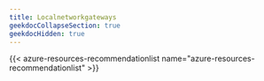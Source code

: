 ```yaml
---
title: Localnetworkgateways
geekdocCollapseSection: true
geekdocHidden: true
---
```


{{< azure-resources-recommendationlist name="azure-resources-recommendationlist" >}}
